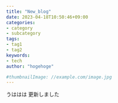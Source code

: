 ```yaml
---
title: "New_blog"
date: 2023-04-18T10:50:46+09:00
categories:
- category
- subcategory
tags:
- tag1
- tag2
keywords:
- tech
author: "hogehoge"

#thumbnailImage: //example.com/image.jpg
---
```

うははは
更新しました
<!--more-->